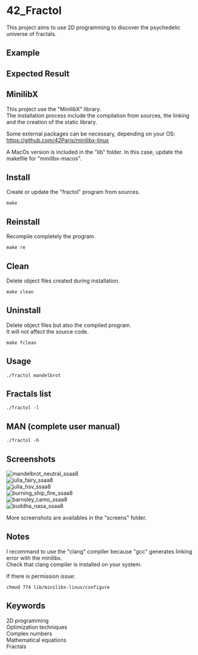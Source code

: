 # 42_Fractol
This project aims to use 2D programming to discover the psychedelic universe of fractals.

## Example

## Expected Result

## MinilibX
This project use the "MinilibX" library.  
The installation process include the compilation from sources, the linking and the creation of the static library.

Some external packages can be necessary, depending on your OS: https://github.com/42Paris/minilibx-linux  

A MacOs version is included in the "lib" folder. In this case, update the makefile for "minilibx-macos".

## Install
Create or update the "fractol" program from sources.
```
make
```

## Reinstall
Recompile completely the program.
```
make re
```

## Clean
Delete object files created during installation.
```
make clean
```

## Uninstall
Delete object files but also the compiled program.  
It will not affect the source code.
```
make fclean
```

## Usage
```
./fractol mandelbrot
```

## Fractals list
```
./fractol -l
```

## MAN (complete user manual)
```
./fractol -h
```

## Screenshots
![mandelbrot_neutral_ssaa8](https://user-images.githubusercontent.com/52746061/205167885-e67f2d7e-cbc0-4ede-bc6e-d5ea0883dc8e.png)  
![julia_fairy_ssaa8](https://user-images.githubusercontent.com/52746061/205167784-4625719b-3d40-48dc-9511-55fa1e99b1c9.png)  
![julia_hsv_ssaa8](https://user-images.githubusercontent.com/52746061/205167823-20f8035c-f357-46df-8755-3424a8f39510.png)  
![burning_ship_fire_ssaa8](https://user-images.githubusercontent.com/52746061/205167719-3b9fd6aa-ea60-4842-8dd3-a985ca0d37dd.png)  
![barnsley_camo_ssaa8](https://user-images.githubusercontent.com/52746061/205167631-c36faa2e-1400-479d-846e-af0ff666d05b.png)  
![buddha_nasa_ssaa8](https://user-images.githubusercontent.com/52746061/205167666-e8d8e991-df9c-4440-8967-306b93b0eddc.png)  

More screenshots are availables in the "screens" folder.

## Notes
I recommand to use the "clang" compiler because "gcc" generates linking error with the minilibx.  
Check that clang compiler is installed on your system.

If there is permission issue:
```
chmod 774 lib/minilibx-linux/configure
```

## Keywords
2D programming  
Optimization techniques  
Complex numbers  
Mathematical equations  
Fractals  
